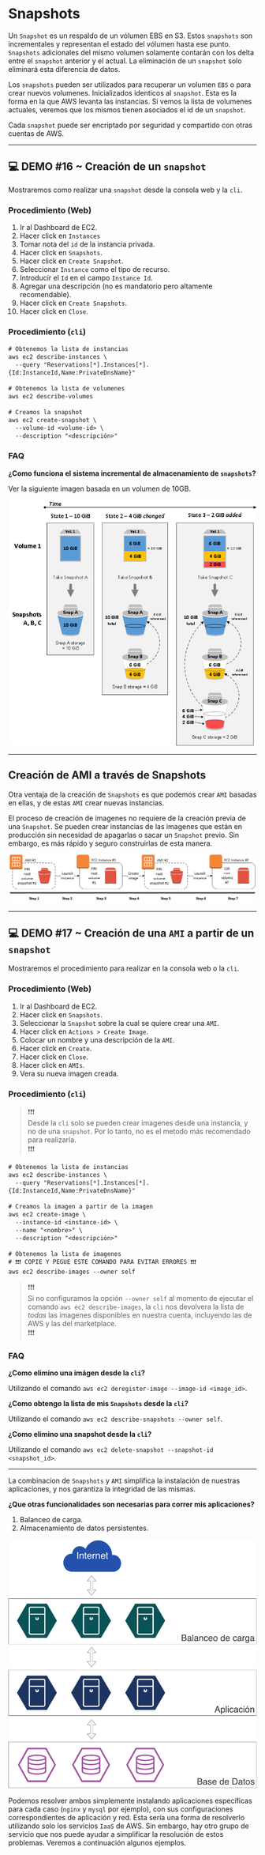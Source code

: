 # Snapshots

Un `Snapshot` es un respaldo de un vólumen EBS en S3. Estos `snapshots` son incrementales y representan el estado del vólumen hasta ese punto. `Snapshots` adicionales del mismo volumen solamente contarán con los delta entre el `snapshot` anterior y el actual. La eliminación de un `snapshot` solo eliminará esta diferencia de datos.

Los `snapshots` pueden ser utilizados para recuperar un volumen `EBS` o para crear nuevos volumenes. Inicializados identicos al `snapshot`. Esta es la forma en la que AWS levanta las instancias. Si vemos la lista de volumenes actuales, veremos que los mismos tienen asociados el id de un `snapshot`.

Cada `snapshot` puede ser encriptado por seguridad y compartido con otras cuentas de AWS.

---

## 💻 DEMO #16 ~ Creación de un `snapshot` <a name="demo013"></a>

Mostraremos como realizar una `snapshot` desde la consola web y la `cli`.

### Procedimiento (Web)

1. Ir al Dashboard de EC2.
2. Hacer click en `Instances`
3. Tomar nota del `id` de la instancia privada.
4. Hacer click en `Snapshots`.
5. Hacer click en `Create Snapshot`.
6. Seleccionar `Instance` como el tipo de recurso.
7. Introducir el `Id` en el campo `Instance Id`.
7. Agregar una descripción (no es mandatorio pero altamente recomendable).
8. Hacer click en `Create Snapshots`.
9. Hacer click en `Close`.

### Procedimiento (`cli`)

```
# Obtenemos la lista de instancias
aws ec2 describe-instances \
  --query "Reservations[*].Instances[*].{Id:InstanceId,Name:PrivateDnsName}"

# Obtenemos la lista de volumenes
aws ec2 describe-volumes

# Creamos la snapshot
aws ec2 create-snapshot \
  --volume-id <volume-id> \
  --description "<descripción>"
```

### FAQ

**¿Como funciona el sistema incremental de almacenamiento de `snapshots`?**

Ver la siguiente imagen basada en un volumen de 10GB.

![Snapshots](../imagenes/016.png)

---

## Creación de AMI a través de Snapshots

Otra ventaja de la creación de `Snapshots` es que podemos crear `AMI` basadas en ellas, y de estas `AMI` crear nuevas instancias.

El proceso de creación de imagenes no requiere de la creación previa de una `Snapshot`. Se pueden crear instancias de las imagenes que están en producción sin necesidad de apagarlas o sacar un `Snapshot` previo. Sin embargo, es más rápido y seguro construirlas de esta manera.

![Proceso de creación de AMI](../imagenes/017.png)

---

## 💻 DEMO #17 ~ Creación de una `AMI` a partir de un `snapshot` <a name="demo002"></a>

Mostraremos el procedimiento para realizar en la consola web o la `cli`.

### Procedimiento (Web)

1. Ir al Dashboard de EC2.
2. Hacer click en `Snapshots`.
3. Seleccionar la `Snapshot` sobre la cual se quiere crear una `AMI`.
4. Hacer click en `Actions > Create Image`.
6. Colocar un nombre y una descripción de la `AMI`.
7. Hacer click en `Create`.
8. Hacer click en `Close`.
9. Hacer click en `AMIs`.
10. Vera su nueva imagen creada.

### Procedimiento (`cli`)

> ❗❗️❗️<br/>Desde la `cli` solo se pueden crear imagenes desde una instancia, y no de una `snapshot`. Por lo tanto, no es el metodo más recomendado para realizarla.<br/>❗❗️❗️

```
# Obtenemos la lista de instancias
aws ec2 describe-instances \
  --query "Reservations[*].Instances[*].{Id:InstanceId,Name:PrivateDnsName}"

# Creamos la imagen a partir de la imagen
aws ec2 create-image \
  --instance-id <instance-id> \
  --name "<nombre>" \
  --description "<descripción>"

# Obtenemos la lista de imagenes
# ❗❗️❗️ COPIE Y PEGUE ESTE COMANDO PARA EVITAR ERRORES ❗❗️❗️
aws ec2 describe-images --owner self
```

>❗❗️❗️<br/>Si no configuramos la opción `--owner self` al momento de ejecutar el comando `aws ec2 describe-images`, la `cli` nos devolvera la lista de _todas_ las imagenes disponibles en nuestra cuenta, incluyendo las de AWS y las del marketplace.<br/>❗❗️❗️

### FAQ

**¿Como elimino una imágen desde la `cli`?**

Utilizando el comando `aws ec2 deregister-image --image-id <image_id>`.

**¿Como obtengo la lista de mis `Snapshots` desde la `cli`?**

Utilizando el comando `aws ec2 describe-snapshots --owner self`.

**¿Como elimino una snapshot desde la `cli`?**

Utilizando el comando `aws ec2 delete-snapshot --snapshot-id <snapshot_id>`.

---

La combinacion de `Snapshots` y `AMI` simplifica la instalación de nuestras aplicaciones, y nos garantiza la integridad de las mismas.

**¿Que otras funcionalidades son necesarias para correr mis aplicaciones?**

1. Balanceo de carga.
2. Almacenamiento de datos persistentes.

![Aplicación](../imagenes/018.png)

Podemos resolver ambos simplemente instalando aplicaciones específicas  para cada caso (`nginx` y `mysql` por ejemplo), con sus configuraciones correspondientes de aplicación y red. Esta sería una forma de resolverlo utilizando solo los servicios `IaaS` de AWS. Sin embargo, hay otro grupo de servicio que nos puede ayudar a simplificar la resolución de estos problemas. Veremos a continuación algunos ejemplos.